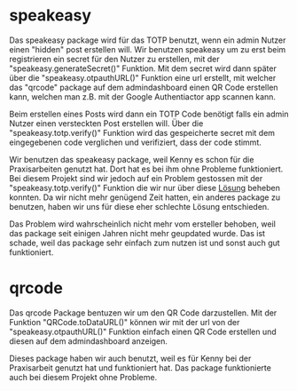 # speakeasy
Das speakeasy package wird für das TOTP benutzt, wenn ein admin Nutzer einen "hidden" post erstellen will.
Wir benutzen speakeasy um zu erst beim registrieren ein secret für den Nutzer zu erstellen, mit der "speakeasy.generateSecret()" Funktion. Mit dem secret wird dann später über die "speakeasy.otpauthURL()" Funktion eine url erstellt, mit welcher das "qrcode" package auf dem admindashboard einen QR Code erstellen kann, welchen man z.B. mit der Google Authentiactor app scannen kann.

Beim erstellen eines Posts wird dann ein TOTP Code benötigt falls ein admin Nutzer einen versteckten Post erstellen will. Über die "speakeasy.totp.verify()" Funktion wird das gespeicherte secret mit dem eingegebenen code verglichen und verifiziert, dass der code stimmt.

Wir benutzen das speakeasy package, weil Kenny es schon für die Praxisarbeiten genutzt hat. Dort hat es bei ihm ohne Probleme funktioniert. Bei diesem Projekt sind wir jedoch auf ein Problem gestossen mit der "speakeasy.totp.verify()" Funktion die wir nur über diese [Lösung](https://github.com/speakeasyjs/speakeasy/issues/105#issuecomment-595285318) beheben konnten. Da wir nicht mehr genügend Zeit hatten, ein anderes package zu benutzen, haben wir uns für diese eher schlechte Lösung entschieden.

Das Problem wird wahrscheinlich nicht mehr vom ersteller behoben, weil das package seit einigen Jahren nicht mehr geupdated wurde. Das ist schade, weil das package sehr einfach zum nutzen ist und sonst auch gut funktioniert.

# qrcode
Das qrcode Package bentuzen wir um den QR Code darzustellen. Mit der Funktion "QRCode.toDataURL()" können wir mit der url von der "speakeasy.otpauthURL()" Funktion einfach einen QR Code erstellen und diesen auf dem admindashboard anzeigen.

Dieses package haben wir auch benutzt, weil es für Kenny bei der Praxisarbeit genutzt hat und funktioniert hat. Das package funktionierte auch bei diesem Projekt ohne Probleme.